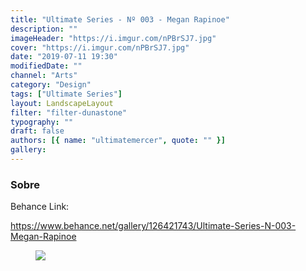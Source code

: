 ```yaml
---
title: "Ultimate Series - Nº 003 - Megan Rapinoe"
description: ""
imageHeader: "https://i.imgur.com/nPBrSJ7.jpg"
cover: "https://i.imgur.com/nPBrSJ7.jpg"
date: "2019-07-11 19:30"
modifiedDate: ""
channel: "Arts"
category: "Design"
tags: ["Ultimate Series"]
layout: LandscapeLayout
filter: "filter-dunastone"
typography: ""
draft: false
authors: [{ name: "ultimatemercer", quote: "" }]
gallery:
---
```


### Sobre

Behance Link:

https://www.behance.net/gallery/126421743/Ultimate-Series-N-003-Megan-Rapinoe

<figure>
<img src="https://i.imgur.com/nPBrSJ7.jpg" className="max-w-none mx-auto block"/>
</figure>
